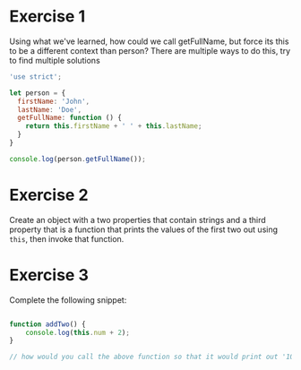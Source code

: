 # Exercise 1

Using what we've learned, how could we call getFullName, but force its this to be a different context than person? There are multiple ways to do this, try to find multiple solutions

```js
'use strict';

let person = {
  firstName: 'John',
  lastName: 'Doe',
  getFullName: function () {
    return this.firstName + ' ' + this.lastName;
  }
}

console.log(person.getFullName());
```


# Exercise 2

Create an object with a two properties that contain strings and a third property that is a function that prints the values of the first two out using `this`, then invoke that function.

# Exercise 3

Complete the following snippet:

```js

function addTwo() {
    console.log(this.num + 2);
}

// how would you call the above function so that it would print out '10'

```